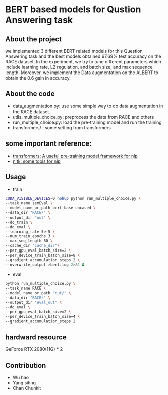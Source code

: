 # BERT based models for Qustion Answering task


## About the project
we implemented 3 different BERT related models for this Question Answering task and the best models obtained 67.69\% test accuracy on the RACE dataset. In the experiment, we try to tune different parameters which include learning rate, L2 regulation, and batch size, and max sequence length. Moreover, we implement the Data augmentation on the ALBERT to obtain the 0.6 gain in accuracy. 

## About the code
- data_augmentation.py: use some simple way to do data augmentation in the RACE dataset.
- utils_multiple_choice.py: preprocess the data from RACE and others
- run_multiple_choice.py: load the pre-training model and run the training
- transformers/ : some setting from transformers
## some important reference:
- [transformers: A useful pre-training model framework for nlp](https://github.com/huggingface/transformers)
- [nltk: some tools for nlp](https://github.com/nltk/nltk)

## Usage
* train
 ```sh
CUDA_VISIBLE_DEVICES=0 nohup python run_multiple_choice.py \
--task_name semEval \
--model_name_or_path bert-base-uncased \
--data_dir "RACE/" \
--output_dir "out" \
--do_train \
--do_eval \
--learning_rate 5e-5 \
--num_train_epochs 3 \
--max_seq_length 80 \
--cache_dir "cache_dir"\
--per_gpu_eval_batch_size=2 \
--per_device_train_batch_size=8 \
--gradient_accumulation_steps 2 \
--overwrite_output >bert.log 2>&1 &
  ```
* eval
```sh
python run_multiple_choice.py \
--task_name RACE \
--model_name_or_path "out/" \
--data_dir "RACE/" \
--output_dir "eval_out" \
--do_eval \
--per_gpu_eval_batch_size=2 \
--per_device_train_batch_size=4 \
--gradient_accumulation_steps 2 
```

## hardward resource
GeForce RTX 2080(11G) * 2

## Contribution
- Wu hao
- Yang siting
- Chan Chunkit